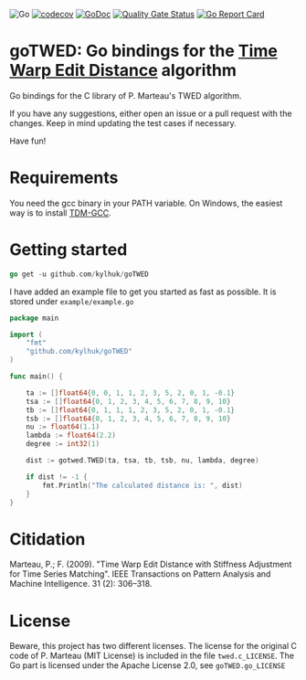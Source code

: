 ![Go](https://github.com/kylhuk/goTWED/workflows/Go/badge.svg) [![codecov](https://codecov.io/gh/kylhuk/goTWED/branch/main/graph/badge.svg?token=V56U12ZLT1)](https://codecov.io/gh/kylhuk/goTWED) [![GoDoc](https://godoc.org/github.com/kylhuk/goTWED?status.svg)](https://godoc.org/github.com/kylhuk/goTWED) [![Quality Gate Status](https://sonarcloud.io/api/project_badges/measure?project=kylhuk_goTWED&metric=alert_status)](https://sonarcloud.io/dashboard?id=kylhuk_goTWED) [![Go Report Card](https://goreportcard.com/badge/github.com/kylhuk/gotwed)](https://goreportcard.com/report/github.com/kylhuk/gotwed)
# goTWED: Go bindings for the [Time Warp Edit Distance][1] algorithm

Go bindings for the C library of P. Marteau's TWED algorithm.

If you have any suggestions, either open an issue or a pull request with the changes. Keep in mind updating the test cases if necessary.

Have fun!

# Requirements
You need the gcc binary in your PATH variable. On Windows, the easiest way is to install [TDM-GCC][2].

# Getting started
```go
go get -u github.com/kylhuk/goTWED
```

I have added an example file to get you started as fast as possible. It is stored under `example/example.go`
```go
package main

import (
	"fmt"
	"github.com/kylhuk/goTWED"
)

func main() {

	ta := []float64{0, 0, 1, 1, 2, 3, 5, 2, 0, 1, -0.1}
	tsa := []float64{0, 1, 2, 3, 4, 5, 6, 7, 8, 9, 10}
	tb := []float64{0, 1, 1, 1, 2, 3, 5, 2, 0, 1, -0.1}
	tsb := []float64{0, 1, 2, 3, 4, 5, 6, 7, 8, 9, 10}
	nu := float64(1.1)
	lambda := float64(2.2)
	degree := int32(1)

	dist := gotwed.TWED(ta, tsa, tb, tsb, nu, lambda, degree)

	if dist != -1 {
		fmt.Println("The calculated distance is: ", dist)
	}
}
```

# Citidation
Marteau, P.; F. (2009). "Time Warp Edit Distance with Stiffness Adjustment for Time Series Matching". IEEE Transactions on Pattern Analysis and Machine Intelligence. 31 (2): 306–318.

[1]: https://github.com/pfmarteau/TWED
[2]: https://github.com/jmeubank/tdm-gcc

# License
Beware, this project has two different licenses. The license for the original C code of P. Marteau (MIT License) is included in the file `twed.c_LICENSE`. The Go part is licensed under the Apache License 2.0, see `goTWED.go_LICENSE` 

